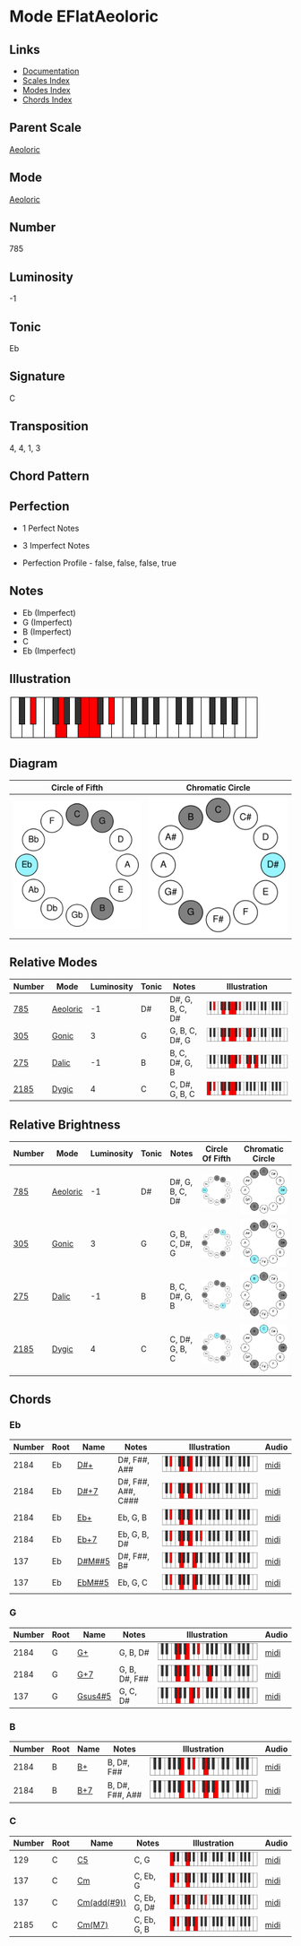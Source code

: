 # Mode EFlatAeoloric

## Links

- [Documentation](README.md)
- [Scales Index](Scales.md)
- [Modes Index](Modes.md)
- [Chords Index](Chords.md)

## Parent Scale

[Aeoloric](ScaleAeoloric.md)

## Mode

[Aeoloric](ModeAeoloric.md)

## Number

785

## Luminosity

-1

## Tonic

Eb

## Signature

C

## Transposition

4, 4, 1, 3

## Chord Pattern



## Perfection

 - 1 Perfect Notes

 - 3 Imperfect Notes

 - Perfection Profile - false, false, false, true

## Notes

- Eb (Imperfect)
- G (Imperfect)
- B (Imperfect)
- C
- Eb (Imperfect)

## Illustration

![EFlatAeoloric](ModeEFlatAeoloric.png)

## Diagram

| Circle of Fifth | Chromatic Circle |
|-----------------|------------------|
| ![EFlatAeoloric](CircleOfFifthModeEFlatAeoloric.svg) | ![EFlatAeoloric](ChromaticCircleModeEFlatAeoloric.svg) |
## Relative Modes

| Number | Mode | Luminosity | Tonic | Notes | Illustration |
|--------|------|------------|-------|-------|--------------|
| [785](https://ianring.com/musictheory/scales/785) | [Aeoloric](ModeAeoloric.md) | -1 | D# | D#, G, B, C, D# | ![DSharpAeoloric](ModeDSharpAeoloric.png) |
| [305](https://ianring.com/musictheory/scales/305) | [Gonic](ModeGonic.md) | 3 | G | G, B, C, D#, G | ![GNaturalGonic](ModeGNaturalGonic.png) |
| [275](https://ianring.com/musictheory/scales/275) | [Dalic](ModeDalic.md) | -1 | B | B, C, D#, G, B | ![BNaturalDalic](ModeBNaturalDalic.png) |
| [2185](https://ianring.com/musictheory/scales/2185) | [Dygic](ModeDygic.md) | 4 | C | C, D#, G, B, C | ![CNaturalDygic](ModeCNaturalDygic.png) |
## Relative Brightness

| Number | Mode | Luminosity | Tonic | Notes | Circle Of Fifth | Chromatic Circle |
|--------|------|------------|-------|-------|-----------------|------------------|
| [785](https://ianring.com/musictheory/scales/785) | [Aeoloric](ModeAeoloric.md) | -1 | D# | D#, G, B, C, D# | ![DSharpAeoloric](CircleOfFifthModeDSharpAeoloric.svg) | ![DSharpAeoloric](ChromaticCircleModeDSharpAeoloric.svg) |
| [305](https://ianring.com/musictheory/scales/305) | [Gonic](ModeGonic.md) | 3 | G | G, B, C, D#, G | ![GNaturalGonic](CircleOfFifthModeGNaturalGonic.svg) | ![GNaturalGonic](ChromaticCircleModeGNaturalGonic.svg) |
| [275](https://ianring.com/musictheory/scales/275) | [Dalic](ModeDalic.md) | -1 | B | B, C, D#, G, B | ![BNaturalDalic](CircleOfFifthModeBNaturalDalic.svg) | ![BNaturalDalic](ChromaticCircleModeBNaturalDalic.svg) |
| [2185](https://ianring.com/musictheory/scales/2185) | [Dygic](ModeDygic.md) | 4 | C | C, D#, G, B, C | ![CNaturalDygic](CircleOfFifthModeCNaturalDygic.svg) | ![CNaturalDygic](ChromaticCircleModeCNaturalDygic.svg) |

## Chords

### Eb

| Number | Root | Name | Notes | Illustration | Audio |
|--------|------|------|-------|--------------|-------|
| 2184 | Eb | [D#+](ChordDSharpAugmented.md) | D#, F##, A## | ![D#+](ChordDSharpAugmentedRootPosition.png) | [midi](ChordDSharpAugmentedRootPosition.mid) |
| 2184 | Eb | [D#+7](ChordDSharpAugmentedAugmentedSeventh.md) | D#, F##, A##, C### | ![D#+7](ChordDSharpAugmentedAugmentedSeventhRootPosition.png) | [midi](ChordDSharpAugmentedAugmentedSeventhRootPosition.mid) |
| 2184 | Eb | [Eb+](ChordEFlatAugmented.md) | Eb, G, B | ![Eb+](ChordEFlatAugmentedRootPosition.png) | [midi](ChordEFlatAugmentedRootPosition.mid) |
| 2184 | Eb | [Eb+7](ChordEFlatAugmentedAugmentedSeventh.md) | Eb, G, B, D# | ![Eb+7](ChordEFlatAugmentedAugmentedSeventhRootPosition.png) | [midi](ChordEFlatAugmentedAugmentedSeventhRootPosition.mid) |
| 137 | Eb | [D#M##5](ChordDSharpMajorDoubleSharpFifth.md) | D#, F##, B# | ![D#M##5](ChordDSharpMajorDoubleSharpFifthRootPosition.png) | [midi](ChordDSharpMajorDoubleSharpFifthRootPosition.mid) |
| 137 | Eb | [EbM##5](ChordEFlatMajorDoubleSharpFifth.md) | Eb, G, C | ![EbM##5](ChordEFlatMajorDoubleSharpFifthRootPosition.png) | [midi](ChordEFlatMajorDoubleSharpFifthRootPosition.mid) |

### G

| Number | Root | Name | Notes | Illustration | Audio |
|--------|------|------|-------|--------------|-------|
| 2184 | G | [G+](ChordGNaturalAugmented.md) | G, B, D# | ![G+](ChordGNaturalAugmentedRootPosition.png) | [midi](ChordGNaturalAugmentedRootPosition.mid) |
| 2184 | G | [G+7](ChordGNaturalAugmentedAugmentedSeventh.md) | G, B, D#, F## | ![G+7](ChordGNaturalAugmentedAugmentedSeventhRootPosition.png) | [midi](ChordGNaturalAugmentedAugmentedSeventhRootPosition.mid) |
| 137 | G | [Gsus4#5](ChordGNaturalSuspendedFourthSharpFifth.md) | G, C, D# | ![Gsus4#5](ChordGNaturalSuspendedFourthSharpFifthRootPosition.png) | [midi](ChordGNaturalSuspendedFourthSharpFifthRootPosition.mid) |

### B

| Number | Root | Name | Notes | Illustration | Audio |
|--------|------|------|-------|--------------|-------|
| 2184 | B | [B+](ChordBNaturalAugmented.md) | B, D#, F## | ![B+](ChordBNaturalAugmentedRootPosition.png) | [midi](ChordBNaturalAugmentedRootPosition.mid) |
| 2184 | B | [B+7](ChordBNaturalAugmentedAugmentedSeventh.md) | B, D#, F##, A## | ![B+7](ChordBNaturalAugmentedAugmentedSeventhRootPosition.png) | [midi](ChordBNaturalAugmentedAugmentedSeventhRootPosition.mid) |

### C

| Number | Root | Name | Notes | Illustration | Audio |
|--------|------|------|-------|--------------|-------|
| 129 | C | [C5](ChordCNaturalPowerChord.md) | C, G | ![C5](ChordCNaturalPowerChordRootPosition.png) | [midi](ChordCNaturalPowerChordRootPosition.mid) |
| 137 | C | [Cm](ChordCNaturalMinor.md) | C, Eb, G | ![Cm](ChordCNaturalMinorRootPosition.png) | [midi](ChordCNaturalMinorRootPosition.mid) |
| 137 | C | [Cm(add(#9))](ChordCNaturalMinorAddSharpNinth.md) | C, Eb, G, D# | ![Cm(add(#9))](ChordCNaturalMinorAddSharpNinthRootPosition.png) | [midi](ChordCNaturalMinorAddSharpNinthRootPosition.mid) |
| 2185 | C | [Cm(M7)](ChordCNaturalMinorMajorSeventh.md) | C, Eb, G, B | ![Cm(M7)](ChordCNaturalMinorMajorSeventhRootPosition.png) | [midi](ChordCNaturalMinorMajorSeventhRootPosition.mid) |

